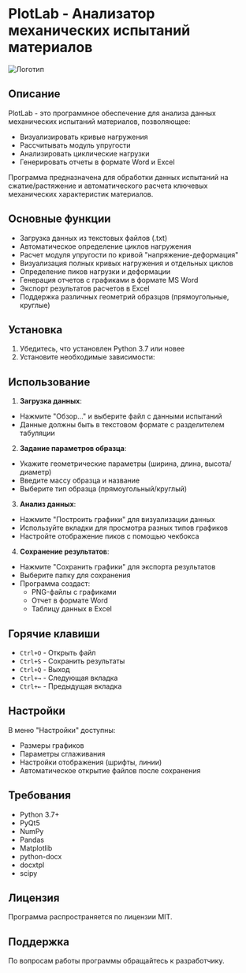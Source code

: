 # PlotLab - Анализатор механических испытаний материалов

![Логотип](Logo.png)

## Описание

PlotLab - это программное обеспечение для анализа данных механических испытаний материалов, позволяющее:
- Визуализировать кривые нагружения
- Рассчитывать модуль упругости
- Анализировать циклические нагрузки
- Генерировать отчеты в формате Word и Excel

Программа предназначена для обработки данных испытаний на сжатие/растяжение и автоматического расчета ключевых механических характеристик материалов.

## Основные функции

- Загрузка данных из текстовых файлов (.txt)
- Автоматическое определение циклов нагружения
- Расчет модуля упругости по кривой "напряжение-деформация"
- Визуализация полных кривых нагружения и отдельных циклов
- Определение пиков нагрузки и деформации
- Генерация отчетов с графиками в формате MS Word
- Экспорт результатов расчетов в Excel
- Поддержка различных геометрий образцов (прямоугольные, круглые)

## Установка

1. Убедитесь, что установлен Python 3.7 или новее
2. Установите необходимые зависимости:



## Использование

1. **Загрузка данных**:
- Нажмите "Обзор..." и выберите файл с данными испытаний
- Данные должны быть в текстовом формате с разделителем табуляции

2. **Задание параметров образца**:
- Укажите геометрические параметры (ширина, длина, высота/диаметр)
- Введите массу образца и название
- Выберите тип образца (прямоугольный/круглый)

3. **Анализ данных**:
- Нажмите "Построить графики" для визуализации данных
- Используйте вкладки для просмотра разных типов графиков
- Настройте отображение пиков с помощью чекбокса

4. **Сохранение результатов**:
- Нажмите "Сохранить графики" для экспорта результатов
- Выберите папку для сохранения
- Программа создаст:
  - PNG-файлы с графиками
  - Отчет в формате Word
  - Таблицу данных в Excel

## Горячие клавиши

- `Ctrl+O` - Открыть файл
- `Ctrl+S` - Сохранить результаты
- `Ctrl+Q` - Выход
- `Ctrl+→` - Следующая вкладка
- `Ctrl+←` - Предыдущая вкладка

## Настройки

В меню "Настройки" доступны:
- Размеры графиков
- Параметры сглаживания
- Настройки отображения (шрифты, линии)
- Автоматическое открытие файлов после сохранения

## Требования

- Python 3.7+
- PyQt5
- NumPy
- Pandas
- Matplotlib
- python-docx
- docxtpl
- scipy

## Лицензия

Программа распространяется по лицензии MIT.

## Поддержка

По вопросам работы программы обращайтесь к разработчику.